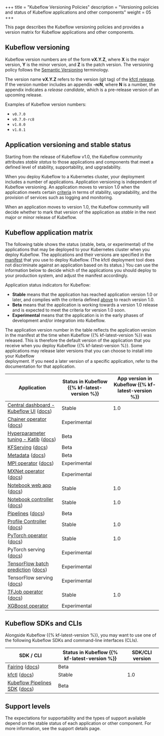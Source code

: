 +++
title = "Kubeflow Versioning Policies"
description = "Versioning policies and status of Kubeflow applications and other components"
weight = 05
+++

This page describes the Kubeflow versioning policies and provides a version 
matrix for Kubeflow applications and other components.

## Kubeflow versioning

Kubeflow version numbers are of the form **vX.Y.Z**, where **X** is the major 
version, **Y** is the minor version, and **Z** is the patch version. The
versioning policy follows the [Semantic Versioning](https://semver.org/) 
terminology.

The version name **vX.Y.Z** refers to the version (git tag) of the 
[kfctl release](https://github.com/kubeflow/kubeflow/releases). 
If the version number includes an appendix **-rcN**, where **N** is a
number, the appendix indicates a *release candidate*, which is a pre-release 
version of an upcoming release.

Examples of Kubeflow version numbers:

* `v0.7.0`
* `v0.7.0-rc8`
* `v1.0.0`
* `v1.0.1`

<a id="app-versioning"></a>
## Application versioning and stable status

Starting from the release of Kubeflow v1.0, the Kubeflow community 
attributes *stable status* to those applications and components that 
meet a defined level of stability, supportability, and upgradability.

When you deploy Kubeflow to a Kubernetes cluster, your deployment includes a
number of applications. Application versioning is independent of Kubeflow 
versioning. An application moves to version 1.0 when the application meets 
certain 
[criteria](https://github.com/kubeflow/community/blob/master/guidelines/application_requirements.md) 
in terms of stability, upgradability, and the provision of services such as 
logging and monitoring. 

When an application moves to version 1.0, the Kubeflow community will 
decide whether to mark that version of the application as *stable* in the next 
major or minor release of Kubeflow.

<a id="application-matrix"></a>
## Kubeflow application matrix

The following table shows the status (stable, beta, or experimental) of the 
applications that may be deployed to your Kubernetes cluster when you deploy 
Kubeflow. The applications and their versions are specified in the 
[manifest](https://github.com/kubeflow/manifests/tree/master/kfdef) that you 
use to deploy Kubeflow. (The kfctl deployment tool does not discriminate against 
an application based on its status.) You can use the information below to decide 
which of the applications you should deploy to your production system, and
adjust the manifest accordingly.

Application status indicators for Kubeflow:

* **Stable** means that the application has reached application 
  version 1.0 or later, and complies with the criteria defined <a href="#app-versioning">above</a> to reach version 1.0.
* **Beta** means that the application is working towards a version 1.0 release
  and is expected to meet the criteria for version 1.0 soon.
* **Experimental** means that the application is in the early phases of 
  development and/or integration into Kubeflow.

The application version number in the table reflects the application version in
the manifest at the time when Kubeflow {{% kf-latest-version %}} was
released. This is therefore the default version of the application that you
receive when you deploy Kubeflow {{% kf-latest-version %}}. Some applications 
may release later versions that you can choose to install into your Kubeflow  
deployment. If you need a later version of a specific application, refer to the
documentation for that application.

<div class="table-responsive">
  <table class="table table-bordered">
    <thead class="thead-light">
      <tr>
        <th>Application</th>
        <th>Status in Kubeflow {{% kf-latest-version %}}</th>
        <th>App version in Kubeflow {{% kf-latest-version %}}</th>
      </tr>
    </thead>
    <tbody>
      <tr>
        <td><a href="https://github.com/kubeflow/kubeflow/tree/master/components/centraldashboard">Central 
        dashboard - Kubeflow UI</a> (<a href="/docs/other-guides/accessing-uis/">docs</a>)</td>
        <td>Stable</td>
        <td>1.0</td>
      </tr>
      <tr>
        <td><a href="https://github.com/kubeflow/chainer-operator">Chainer 
        operator</a> (<a href="/docs/components/training/chainer/">docs</a>)</td>
        <td>Experimental</td>
        <td></td>
      </tr>
      <tr>
        <td><a href="https://github.com/kubeflow/katib">Hyperparameter tuning
        - Katib</a> 
          (<a href="/docs/components/hyperparameter-tuning/hyperparameter/">docs</a>)</td>
        <td>Beta</td>
        <td></td>
      </tr>
      <tr>
        <td><a href="https://github.com/kubeflow/kfserving">KFServing</a>
          (<a href="/docs/components/serving/kfserving/">docs</a>)</td>
        <td>Beta</td>
        <td></td>
      </tr>
      <tr>
        <td><a href="https://github.com/kubeflow/metadata">Metadata</a>
          (<a href="/docs/components/misc/metadata//">docs</a>)</td>
        <td>Beta</td>
        <td></td>
      </tr>
      <tr>
        <td><a href="https://github.com/kubeflow/mpi-operator">MPI operator</a>
          (<a href="/docs/components/training/mpi/">docs</a>)</td>
        <td>Experimental</td>
        <td></td>
      </tr>
      <tr>
        <td><a href="https://github.com/kubeflow/mxnet-operator">MXNet operator</a>
          (<a href="/docs/components/training/mxnet/">docs</a>)</td>
        <td>Experimental</td>
        <td></td>
      </tr>
      <tr>
        <td><a href="https://github.com/kubeflow/kubeflow/tree/master/components/jupyter-web-app">Notebook 
        web app</a> (<a href="/docs/notebooks/">docs</a>)</td>
        <td>Stable</td>
        <td>1.0</td>
      </tr>
      <tr>
        <td><a href="https://github.com/kubeflow/kubeflow/tree/master/components/notebook-controller">Notebook
        controller</a> (<a href="/docs/notebooks/">docs</a>)</td>
        <td>Stable</td>
        <td>1.0</td>
      </tr>
      <tr>
        <td><a href="https://github.com/kubeflow/pipelines">Pipelines</a>
          (<a href="/docs/pipelines/pipelines-quickstart/">docs</a>)</td>
        <td>Beta</td>
        <td></td>
      </tr>
      <tr>
        <td><a href="https://github.com/kubeflow/kubeflow/tree/master/components/profile-controller">Profile 
        Controller</a> (<a href="/docs/other-guides/multi-user-overview/">docs</a>)</td>
        <td>Stable</td>
        <td>1.0</td>
      </tr>
      <tr>
        <td><a href="https://github.com/kubeflow/pytorch-operator">PyTorch operator</a> (<a href="/docs/components/training/pytorch/">docs</a>)</td>
        <td>Stable</td>
        <td>1.0</td>
      </tr>
      <tr>
        <td>PyTorch serving 
          (<a href="/docs/components/serving/pytorchserving/">docs</a>)</td>
        <td>Experimental</td>
        <td></td>
      </tr>
      <tr>
        <td><a href="https://github.com/kubeflow/batch-predict">TensorFlow 
          batch prediction</a>
          (<a href="/docs/components/serving/tfbatchpredict/">docs</a>)</td>
        <td>Experimental</td>
        <td></td>
      </tr>
      <tr>
        <td>TensorFlow serving (<a href="/docs/components/serving/tfserving_new/">docs</a>)</td>
        <td>Experimental</td>
        <td></td>
      </tr>
      <tr>
        <td><a href="https://github.com/kubeflow/tf-operator">TFJob operator</a>
          (<a href="/docs/components/training/tftraining/">docs</a>)</td>
        <td>Stable</td>
        <td>1.0</td>
      </tr>
      <tr>
        <td><a href="https://github.com/kubeflow/xgboost-operator">XGBoost operator</a></td>
        <td>Experimental</td>
        <td></td>
      </tr>
    </tbody>
  </table>
</div>

<a id="sdk-matrix"></a>
## Kubeflow SDKs and CLIs

Alongside Kubeflow {{% kf-latest-version %}}, you may want to use 
one of the following Kubeflow SDKs and command-line interfaces 
(CLIs).

<div class="table-responsive">
  <table class="table table-bordered">
    <thead class="thead-light">
      <tr>
        <th>SDK / CLI</th>
        <th>Status in Kubeflow {{% kf-latest-version %}}</th>
        <th>SDK/CLI version</th>
      </tr>
    </thead>
    <tbody>
      <tr>
        <td><a href="https://github.com/kubeflow/fairing">Fairing</a> (<a href="/docs/fairing/reference/">docs</a>)</td>
        <td>Beta</td>
        <td></td>
      </tr>
      <tr>
        <td><a href="https://github.com/kubeflow/kfctl">kfctl</a> (<a href="/docs/other-guides/kustomize/">docs</a>)</td>
        <td>Stable</td>
        <td>1.0</td>
      </tr>
      <tr>
        <td><a href="https://kubeflow-pipelines.readthedocs.io/en/latest/">Kubeflow Pipelines SDK</a> (<a href="/docs/pipelines/sdk/">docs</a>)</td>
        <td>Beta</td>
        <td></td>
      </tr>
    </tbody>
  </table>
</div>

## Support levels

The expectations for supportability and the types of support available depend
on the stable status of each application or other component.
For more information, see the support details page.
